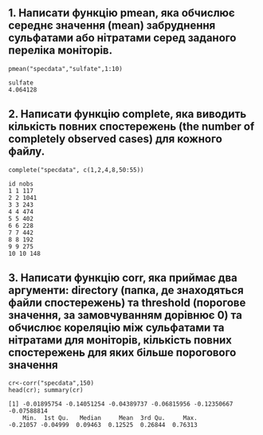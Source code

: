 
##  1. Написати функцію pmean, яка обчислює середнє значення (mean) забруднення сульфатами або нітратами серед заданого переліка моніторів.
```
pmean("specdata","sulfate",1:10)
```

```
sulfate 
4.064128   
```

## 2. Написати функцію complete, яка виводить кількість повних спостережень (the number of completely observed cases) для кожного файлу.
```
complete("specdata", c(1,2,4,8,50:55))
```

```
id nobs
1 1 117
2 2 1041
3 3 243
4 4 474
5 5 402
6 6 228
7 7 442
8 8 192
9 9 275
10 10 148
```
## 3.  Написати функцію corr, яка приймає два аргументи: directory (папка, де знаходяться файли спостережень) та threshold (порогове значення, за замовчуванням дорівнює 0) та обчислює кореляцію між сульфатами та нітратами для моніторів, кількість повних спостережень для яких більше порогового значення
```
cr<-corr("specdata",150)
head(cr); summary(cr)
```

```
[1] -0.01895754 -0.14051254 -0.04389737 -0.06815956 -0.12350667 -0.07588814
    Min.  1st Qu.   Median     Mean  3rd Qu.     Max. 
-0.21057 -0.04999  0.09463  0.12525  0.26844  0.76313 
```

